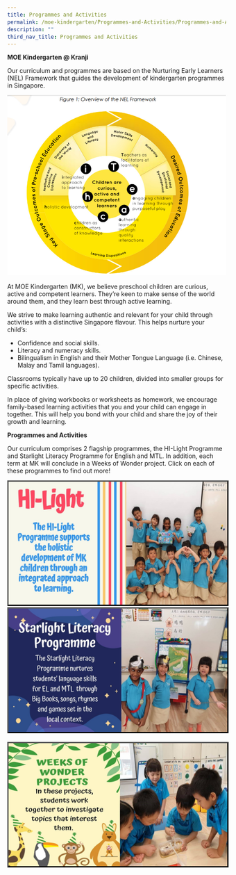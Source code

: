 ```yaml
---
title: Programmes and Activities
permalink: /moe-kindergarten/Programmes-and-Activities/Programmes-and-Activities/
description: ""
third_nav_title: Programmes and Activities
---
```

**MOE Kindergarten @ Kranji** 

Our curriculum and programmes are based on the Nurturing Early Learners (NEL) Framework that guides the development of kindergarten programmes in Singapore. 

![](/images/MOE%20Kindergarten/Programmes%20and%20Activities/Programme%20and%20Activities/P1.jpg)  

At MOE Kindergarten (MK), we believe preschool children are curious, active and competent learners. They’re keen to make sense of the world around them, and they learn best through active learning.   

We strive to make learning authentic and relevant for your child through activities with a distinctive Singapore flavour. This helps nurture your child’s:  

*   Confidence and social skills.
*   Literacy and numeracy skills. 
*   Bilingualism in English and their Mother Tongue Language (i.e. Chinese, Malay and Tamil languages). 

Classrooms typically have up to 20 children, divided into smaller groups for specific activities. 

In place of giving workbooks or worksheets as homework, we encourage family-based learning activities that you and your child can engage in together. This will help you bond with your child and share the joy of their growth and learning.   

**Programmes and Activities**  
  
Our curriculum comprises 2 flagship programmes, the HI-Light Programme and Starlight Literacy Programme for English and MTL. In addition, each term at MK will conclude in a Weeks of Wonder project. Click on each of these programmes to find out more!  
  
<a href="https://www.kranjipri.moe.edu.sg/moe-kindergarten/Programmes-and-Activities/HI-Light-Programme/"><img style="border:3px outset black;" src="/images/MOE%20Kindergarten/Programmes%20and%20Activities/Programme%20and%20Activities/P2.jpg"><br>
<a href="https://www.kranjipri.moe.edu.sg/moe-kindergarten/Programmes-and-Activities/Starlight-Literacy-Programme-for-EL-and-MTL/">
<img style="border:3px outset black" src="/images/MOE%20Kindergarten/Programmes%20and%20Activities/Programme%20and%20Activities/P3.jpg">
<a href="https://www.kranjipri.moe.edu.sg/moe-kindergarten/Programmes-and-Activities/Weeks-of-Wonder-Projects-WoW/"><br>
<img style="border:3px outset black;" src="/images/MOE%20Kindergarten/Programmes%20and%20Activities/Programme%20and%20Activities/P4.jpg">